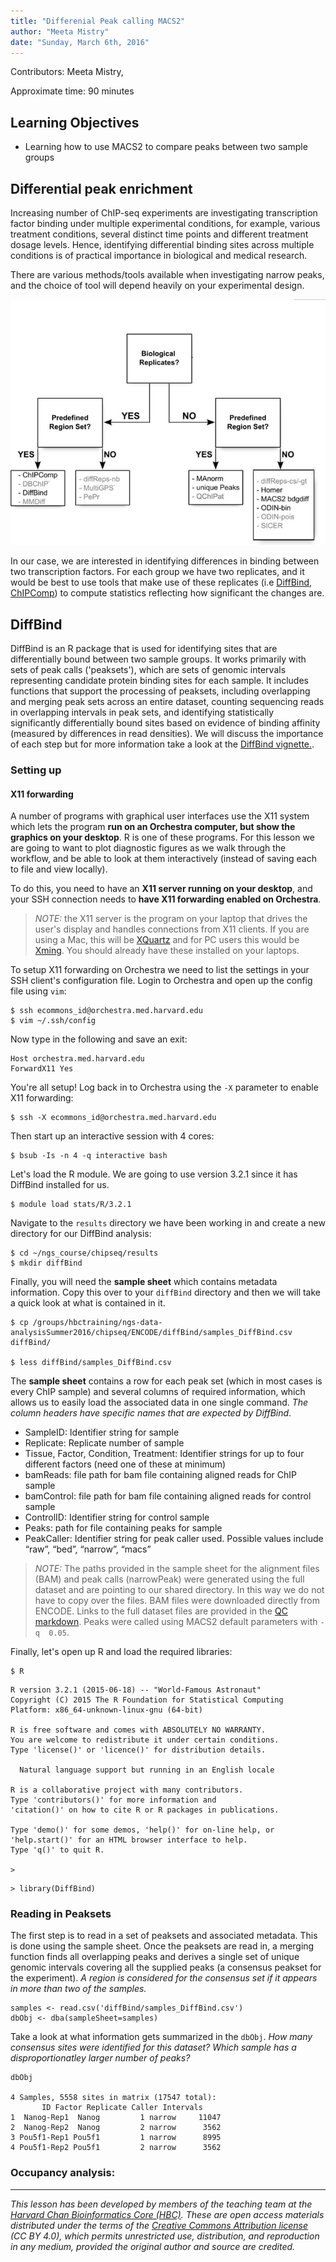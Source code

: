 ```yaml
---
title: "Differenial Peak calling MACS2"
author: "Meeta Mistry"
date: "Sunday, March 6th, 2016"
---
```


Contributors: Meeta Mistry, 

Approximate time: 90 minutes

## Learning Objectives

* Learning how to use MACS2 to compare peaks between two sample groups


## Differential peak enrichment 

Increasing number of ChIP-seq experiments are investigating transcription factor binding under multiple experimental conditions, for example, various treatment conditions, several distinct time points and different treatment dosage levels. Hence, identifying differential binding sites across multiple conditions is of practical importance in biological and medical research. 

There are various methods/tools available when investigating narrow peaks, and the choice of tool will depend heavily on your experimental design. 

![diffbind](../img/diff-peaks.png)

In our case, we are interested in identifying differences in binding between two transcription factors. For each group we have two replicates, and it would be best to use tools that make use of these replicates (i.e [DiffBind](http://bioconductor.org/packages/release/bioc/html/DiffBind.html), [ChIPComp](https://www.bioconductor.org/packages/3.3/bioc/html/ChIPComp.html)) to compute statistics reflecting how significant the changes are. 


## DiffBind

DiffBind is an R package that is used for identifying sites that are differentially bound between two sample groups. It works primarily with sets of peak calls ('peaksets'), which are sets of genomic intervals representing candidate protein binding sites for each sample. It includes functions that support the processing of peaksets, including overlapping and merging peak sets across an entire dataset, counting sequencing reads in overlapping intervals in peak sets, and identifying statistically significantly differentially bound sites based on evidence of binding affinity (measured by differences in read densities). We will discuss the importance of each step but for more information take a look at the [DiffBind vignette.](http://bioconductor.org/packages/release/bioc/vignettes/DiffBind/inst/doc/DiffBind.pdf).


### Setting up

#### X11 forwarding

A number of programs with graphical user interfaces use the X11 system which lets the program **run on an Orchestra computer, but show the graphics on your desktop**. R is one of these programs. For this lesson we are going to want to plot diagnostic figures as we walk through the workflow, and be able to look at them interactively (instead of saving each to file and view locally).

To do this, you need to have an **X11 server running on your desktop**, and your SSH connection needs to **have X11 forwarding enabled on Orchestra**.

> *NOTE:* the X11 server is the program on your laptop that drives the user's display and handles connections from X11 clients. If you are using a Mac, this will be [XQuartz](https://www.xquartz.org/) and for PC users this would be [Xming](https://sourceforge.net/projects/xming/). You should already have these installed on your laptops. 

To setup X11 forwarding on Orchestra we need to list the settings in your SSH client's configuration file. Login to Orchestra and open up the config file using `vim`:

	$ ssh ecommons_id@orchestra.med.harvard.edu
	$ vim ~/.ssh/config
	
Now type in the following and save an exit:

	Host orchestra.med.harvard.edu
	ForwardX11 Yes


You're all setup! Log back in to Orchestra using the `-X` parameter to enable X11 forwarding:


	$ ssh -X ecommons_id@orchestra.med.harvard.edu


Then start up an interactive session with 4 cores:

	$ bsub -Is -n 4 -q interactive bash

Let's load the R module. We are going to use version 3.2.1 since it has DiffBind installed for us. 

	$ module load stats/R/3.2.1

Navigate to the `results` directory we have been working in and create a new directory for our DiffBind analysis:

	$ cd ~/ngs_course/chipseq/results
	$ mkdir diffBind


Finally, you will need the **sample sheet** which contains metadata information. Copy this over to your `diffBind` directory and then we will take a quick look at what is contained in it.

	$ cp /groups/hbctraining/ngs-data-analysisSummer2016/chipseq/ENCODE/diffBind/samples_DiffBind.csv diffBind/

	$ less diffBind/samples_DiffBind.csv


The **sample sheet** contains a row for each peak set (which in most cases is every ChIP sample) and several columns of required information, which allows us to easily load the associated data in one single command. _The column headers have specific names that are expected by DiffBind_. 

* SampleID: Identifier string for sample
* Replicate: Replicate number of sample
* Tissue, Factor, Condition, Treatment: Identifier strings for up to four different factors (need one of these at minimum)
* bamReads: file path for bam file containing aligned reads for ChIP sample
* bamControl: file path for bam file containing aligned reads for control sample
* ControlID: Identifier string for control sample
* Peaks: path for file containing peaks for sample
* PeakCaller: Identifier string for peak caller used. Possible values include “raw”, “bed”, “narrow”, “macs”


> _NOTE:_ The paths provided in the sample sheet for the alignment files (BAM) and peak calls (narrowPeak) were generated using the full dataset and are pointing to our shared directory. In this way we do not have to copy over the files. BAM files were downloaded directly from ENCODE. Links to the full dataset files are provided in the [QC markdown](https://github.com/hbc/NGS_Data_Analysis_Summer2016/blob/master/sessionV/lessons/07_IDR_assessing_replicates.md#running-idr). Peaks were called using MACS2 default parameters with `-q  0.05`.


Finally, let's open up R and load the required libraries:

	$ R

```
R version 3.2.1 (2015-06-18) -- "World-Famous Astronaut"
Copyright (C) 2015 The R Foundation for Statistical Computing
Platform: x86_64-unknown-linux-gnu (64-bit)

R is free software and comes with ABSOLUTELY NO WARRANTY.
You are welcome to redistribute it under certain conditions.
Type 'license()' or 'licence()' for distribution details.

  Natural language support but running in an English locale

R is a collaborative project with many contributors.
Type 'contributors()' for more information and
'citation()' on how to cite R or R packages in publications.

Type 'demo()' for some demos, 'help()' for on-line help, or
'help.start()' for an HTML browser interface to help.
Type 'q()' to quit R.

> 

```

	> library(DiffBind)
	



### Reading in Peaksets

The first step is to read in a set of peaksets and associated metadata. This is done using the sample sheet. Once the peaksets are read in, a merging function finds all overlapping peaks and derives a single set of unique genomic intervals covering all the supplied peaks (a consensus peakset for the experiment). *A region is considered for the consensus set if it appears in more than two of the samples.*

```
samples <- read.csv('diffBind/samples_DiffBind.csv')
dbObj <- dba(sampleSheet=samples)

```

Take a look at what information gets summarized in the `dbObj`. *How many consensus sites were identified for this dataset? Which sample has a disproportionatley larger number of peaks?*

	dbObj
	
	4 Samples, 5558 sites in matrix (17547 total):
           ID Factor Replicate Caller Intervals
	1  Nanog-Rep1  Nanog         1 narrow     11047
	2  Nanog-Rep2  Nanog         2 narrow      3562
	3 Pou5f1-Rep1 Pou5f1         1 narrow      8995	
	4 Pou5f1-Rep2 Pou5f1         2 narrow      3562

### Occupancy analysis:


***
*This lesson has been developed by members of the teaching team at the [Harvard Chan Bioinformatics Core (HBC)](http://bioinformatics.sph.harvard.edu/). These are open access materials distributed under the terms of the [Creative Commons Attribution license](https://creativecommons.org/licenses/by/4.0/) (CC BY 4.0), which permits unrestricted use, distribution, and reproduction in any medium, provided the original author and source are credited.*







